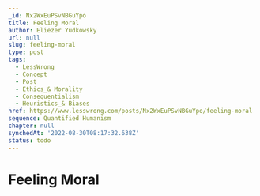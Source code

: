 ```yaml
---
_id: Nx2WxEuPSvNBGuYpo
title: Feeling Moral
author: Eliezer Yudkowsky
url: null
slug: feeling-moral
type: post
tags:
  - LessWrong
  - Concept
  - Post
  - Ethics_& Morality
  - Consequentialism
  - Heuristics_& Biases
href: https://www.lesswrong.com/posts/Nx2WxEuPSvNBGuYpo/feeling-moral
sequence: Quantified Humanism
chapter: null
synchedAt: '2022-08-30T08:17:32.638Z'
status: todo
---
```


# Feeling Moral
